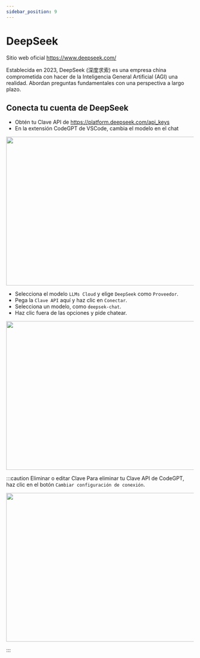 ```yaml
---
sidebar_position: 9
---
```

# DeepSeek

Sitio web oficial https://www.deepseek.com/

Establecida en 2023, DeepSeek (深度求索) es una empresa china comprometida con hacer de la Inteligencia General Artificial (AGI) una realidad. Abordan preguntas fundamentales con una perspectiva a largo plazo.

## Conecta tu cuenta de DeepSeek

- Obtén tu Clave API de https://platform.deepseek.com/api_keys
- En la extensión CodeGPT de VSCode, cambia el modelo en el chat

<p align="center"><img width="550" height="400" src="https://github.com/user-attachments/assets/0a6791c5-bdf1-4410-a77a-4e9083993b7a"/></p>

- Selecciona el modelo `LLMs Cloud` y elige `DeepSeek` como `Proveedor`.
- Pega la `Clave API` aquí y haz clic en `Conectar`.
- Selecciona un modelo, como `deepsek-chat`.
- Haz clic fuera de las opciones y pide chatear.

<p align="center"><img width="550" height="400" src="https://github.com/user-attachments/assets/ebf98076-a38a-4814-a1c0-b5c4bc91a316"/></p>

:::caution Eliminar o editar Clave
Para eliminar tu Clave API de CodeGPT, haz clic en el botón `Cambiar configuración de conexión`.
 <p align="center"><img width="550" height="400" src="https://github.com/user-attachments/assets/0f418db3-33a0-463c-abee-917a3b840245"/></p>
:::
